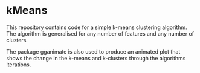 # kMeans

This repository contains code for a simple k-means clustering algorithm. The algorithm is generalised for any number of features and any number of clusters.

The package gganimate is also used to produce an animated plot that shows the change in the k-means and k-clusters through the algorithms iterations.
